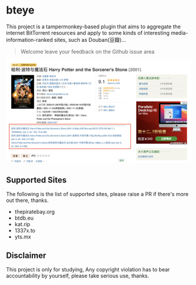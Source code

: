 # bteye

This project is a tampermonkey-based plugin that aims to aggregate the internet BitTorrent resources and apply to some kinds of interesting media-information-ranked sites, such as Douban(豆瓣)...

> Welcome leave your feedback on the Github issue area

![IMG](https://github.com/caryyu/bteye/raw/master/poster.png)

## Supported Sites

The following is the list of supported sites, please raise a PR if there's more out there, thanks.

- thepiratebay.org
- btdb.eu
- kat.rip
- 1337x.to 
- yts.mx

## Disclaimer

This project is only for studying, Any copyright violation has to bear accountability by yourself, please take serious use, thanks.

